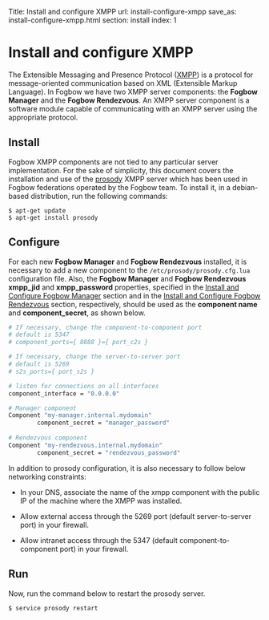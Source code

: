 Title: Install and configure XMPP
url: install-configure-xmpp
save_as: install-configure-xmpp.html
section: install
index: 1

Install and configure XMPP
==========
The Extensible Messaging and Presence Protocol (<a href="https://en.wikipedia.org/wiki/XMPP" target="_blank">XMPP</a>) is a protocol for message-oriented communication based on XML (Extensible Markup Language). In Fogbow we have two XMPP server components: the **Fogbow Manager** and the **Fogbow Rendezvous**. An XMPP server component is a software module capable of communicating with an XMPP server using the appropriate protocol.

## Install
Fogbow XMPP components are not tied to any particular server implementation. For the sake of simplicity, this document covers the installation and use of the <a href="http://prosody.im/" target="_blank">prosody</a> XMPP server which has been used in Fogbow federations operated by the Fogbow team. To install it, in a debian-based distribution, run the following commands:
``` shell
$ apt-get update
$ apt-get install prosody
```

## Configure

For each new **Fogbow Manager** and **Fogbow Rendezvous** installed, it is necessary to add a new component to the `/etc/prosody/prosody.cfg.lua` configuration file. Also, the **Fogbow Manager** and **Fogbow Rendezvous** **xmpp_jid** and 
**xmpp_password** properties, specified in the [Install and Configure Fogbow Manager](http://www.fogbowcloud.org/install-configure-fogbow-manager#configure) section and in the [Install and Configure Fogbow Rendezvous](http://www.fogbowcloud.org/install-configure-fogbow-rendezvous#configure) section, respectively, should be used as the **component name** and **component_secret**, as shown below.

```bash
# If necessary, change the component-to-component port
# default is 5347
# component_ports={ 8888 }={ port_c2s }

# If necessary, change the server-to-server port
# default is 5269
# s2s_ports={ port_s2s }

# listen for connections on all interfaces
component_interface = "0.0.0.0"

# Manager component
Component "my-manager.internal.mydomain"
        component_secret = "manager_password"
        
# Rendezvous component
Component "my-rendezvous.internal.mydomain"
        component_secret = "rendezvous_password"
```

In addition to prosody configuration, it is also necessary to follow below networking constraints:

- In your DNS, associate the name of the xmpp component with the public IP of the machine where the XMPP was installed.

- Allow external access through the 5269 port (default server-to-server port) in your firewall.

- Allow intranet access through the 5347 (default component-to-component port) in your firewall.

## Run
Now, run the command below to restart the prosody server.
``` shell
$ service prosody restart
```
